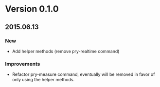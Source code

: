 # Version 0.1.0

## 2015.06.13

### New

- Add helper methods (remove pry-realtime command)

### Improvements

- Refactor pry-measure command, eventually will be removed in favor of only using the helper methods.